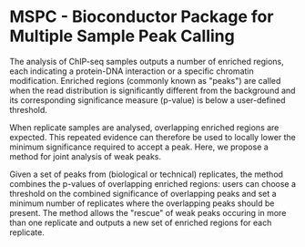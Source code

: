 # MSPC - Bioconductor Package for Multiple Sample Peak Calling

The analysis of ChIP-seq samples outputs a number of enriched regions, each indicating a protein-DNA interaction or a specific chromatin modification. Enriched regions (commonly known as "peaks") are called when the read distribution is significantly different from the background and its corresponding significance measure (p-value) is below a user-defined threshold.

When replicate samples are analysed, overlapping enriched regions are expected. This repeated evidence can therefore be used to locally lower the minimum significance required to accept a peak. Here, we propose a method for joint analysis of weak peaks.

Given a set of peaks from (biological or technical) replicates, the method combines the p-values of overlapping enriched regions: users can choose a threshold on the combined significance of overlapping peaks and set a minimum number of replicates where the overlapping peaks should be present. The method allows the "rescue" of weak peaks occuring in more than one replicate and outputs a new set of enriched regions for each replicate.
